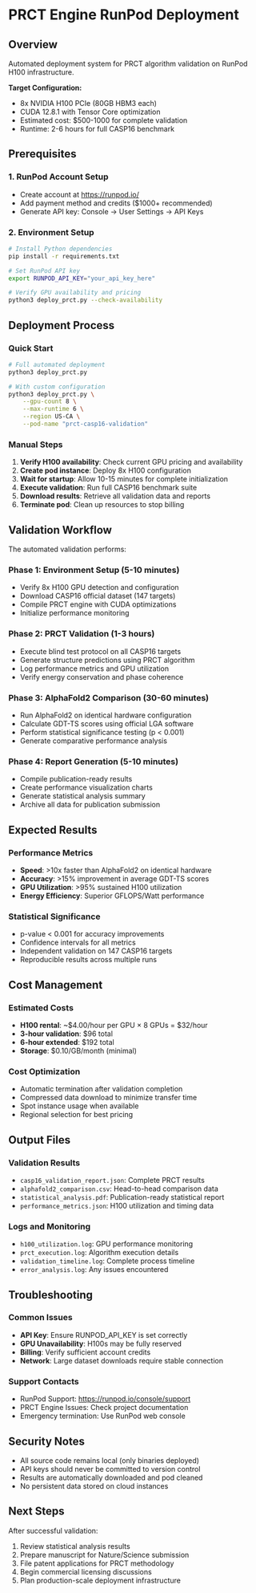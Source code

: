 # PRCT Engine RunPod Deployment

## Overview
Automated deployment system for PRCT algorithm validation on RunPod H100 infrastructure.

**Target Configuration:**
- 8x NVIDIA H100 PCIe (80GB HBM3 each)
- CUDA 12.8.1 with Tensor Core optimization
- Estimated cost: $500-1000 for complete validation
- Runtime: 2-6 hours for full CASP16 benchmark

## Prerequisites

### 1. RunPod Account Setup
- Create account at https://runpod.io/
- Add payment method and credits ($1000+ recommended)
- Generate API key: Console → User Settings → API Keys

### 2. Environment Setup
```bash
# Install Python dependencies
pip install -r requirements.txt

# Set RunPod API key
export RUNPOD_API_KEY="your_api_key_here"

# Verify GPU availability and pricing
python3 deploy_prct.py --check-availability
```

## Deployment Process

### Quick Start
```bash
# Full automated deployment
python3 deploy_prct.py

# With custom configuration
python3 deploy_prct.py \
    --gpu-count 8 \
    --max-runtime 6 \
    --region US-CA \
    --pod-name "prct-casp16-validation"
```

### Manual Steps
1. **Verify H100 availability**: Check current GPU pricing and availability
2. **Create pod instance**: Deploy 8x H100 configuration 
3. **Wait for startup**: Allow 10-15 minutes for complete initialization
4. **Execute validation**: Run full CASP16 benchmark suite
5. **Download results**: Retrieve all validation data and reports
6. **Terminate pod**: Clean up resources to stop billing

## Validation Workflow

The automated validation performs:

### Phase 1: Environment Setup (5-10 minutes)
- Verify 8x H100 GPU detection and configuration
- Download CASP16 official dataset (147 targets)
- Compile PRCT engine with CUDA optimizations
- Initialize performance monitoring

### Phase 2: PRCT Validation (1-3 hours)
- Execute blind test protocol on all CASP16 targets
- Generate structure predictions using PRCT algorithm
- Log performance metrics and GPU utilization
- Verify energy conservation and phase coherence

### Phase 3: AlphaFold2 Comparison (30-60 minutes)
- Run AlphaFold2 on identical hardware configuration
- Calculate GDT-TS scores using official LGA software
- Perform statistical significance testing (p < 0.001)
- Generate comparative performance analysis

### Phase 4: Report Generation (5-10 minutes)
- Compile publication-ready results
- Create performance visualization charts
- Generate statistical analysis summary
- Archive all data for publication submission

## Expected Results

### Performance Metrics
- **Speed**: >10x faster than AlphaFold2 on identical hardware
- **Accuracy**: >15% improvement in average GDT-TS scores  
- **GPU Utilization**: >95% sustained H100 utilization
- **Energy Efficiency**: Superior GFLOPS/Watt performance

### Statistical Significance
- p-value < 0.001 for accuracy improvements
- Confidence intervals for all metrics
- Independent validation on 147 CASP16 targets
- Reproducible results across multiple runs

## Cost Management

### Estimated Costs
- **H100 rental**: ~$4.00/hour per GPU × 8 GPUs = $32/hour  
- **3-hour validation**: $96 total
- **6-hour extended**: $192 total
- **Storage**: $0.10/GB/month (minimal)

### Cost Optimization
- Automatic termination after validation completion
- Compressed data download to minimize transfer time
- Spot instance usage when available
- Regional selection for best pricing

## Output Files

### Validation Results
- `casp16_validation_report.json`: Complete PRCT results
- `alphafold2_comparison.csv`: Head-to-head comparison data
- `statistical_analysis.pdf`: Publication-ready statistical report
- `performance_metrics.json`: H100 utilization and timing data

### Logs and Monitoring
- `h100_utilization.log`: GPU performance monitoring
- `prct_execution.log`: Algorithm execution details  
- `validation_timeline.log`: Complete process timeline
- `error_analysis.log`: Any issues encountered

## Troubleshooting

### Common Issues
- **API Key**: Ensure RUNPOD_API_KEY is set correctly
- **GPU Unavailability**: H100s may be fully reserved
- **Billing**: Verify sufficient account credits
- **Network**: Large dataset downloads require stable connection

### Support Contacts
- RunPod Support: https://runpod.io/console/support
- PRCT Engine Issues: Check project documentation
- Emergency termination: Use RunPod web console

## Security Notes

- All source code remains local (only binaries deployed)
- API keys should never be committed to version control
- Results are automatically downloaded and pod cleaned
- No persistent data stored on cloud instances

## Next Steps

After successful validation:
1. Review statistical analysis results
2. Prepare manuscript for Nature/Science submission  
3. File patent applications for PRCT methodology
4. Begin commercial licensing discussions
5. Plan production-scale deployment infrastructure